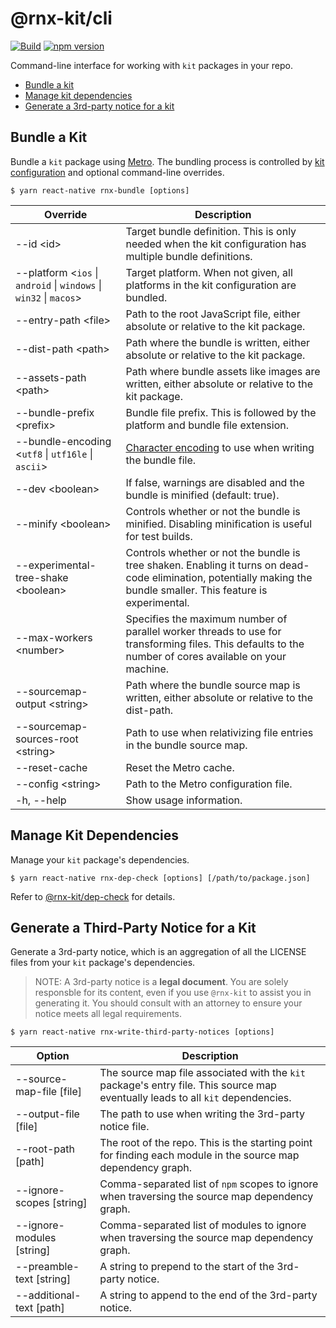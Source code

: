 # @rnx-kit/cli

[![Build](https://github.com/microsoft/rnx-kit/actions/workflows/build.yml/badge.svg)](https://github.com/microsoft/rnx-kit/actions/workflows/build.yml)
[![npm version](https://img.shields.io/npm/v/@rnx-kit/cli)](https://www.npmjs.com/package/@rnx-kit/cli)

Command-line interface for working with `kit` packages in your repo.

- [Bundle a kit](#Bundle-a-Kit)
- [Manage kit dependencies](#Manage-Kit-Dependencies)
- [Generate a 3rd-party notice for a kit](#Generate-a-Third%2dParty-Notice-for-a-Kit)

## Bundle a Kit

Bundle a `kit` package using [Metro](https://facebook.github.io/metro). The
bundling process is controlled by
[kit configuration](https://github.com/microsoft/rnx-kit/tree/main/packages/config)
and optional command-line overrides.

```
$ yarn react-native rnx-bundle [options]
```

| Override                                                                                 | Description                                                                                                                                                         |
| ---------------------------------------------------------------------------------------- | ------------------------------------------------------------------------------------------------------------------------------------------------------------------- |
| --id &lt;id&gt;                                                                          | Target bundle definition. This is only needed when the kit configuration has multiple bundle definitions.                                                           |
| --platform &lt;`ios` &#124; `android` &#124; `windows` &#124; `win32` &#124; `macos`&gt; | Target platform. When not given, all platforms in the kit configuration are bundled.                                                                                |
| --entry-path &lt;file&gt;                                                                | Path to the root JavaScript file, either absolute or relative to the kit package.                                                                                   |
| --dist-path &lt;path&gt;                                                                 | Path where the bundle is written, either absolute or relative to the kit package.                                                                                   |
| --assets-path &lt;path&gt;                                                               | Path where bundle assets like images are written, either absolute or relative to the kit package.                                                                   |
| --bundle-prefix &lt;prefix&gt;                                                           | Bundle file prefix. This is followed by the platform and bundle file extension.                                                                                     |
| --bundle-encoding &lt;`utf8` &#124; `utf16le` &#124; `ascii`&gt;                         | [Character encoding](https://nodejs.org/api/buffer.html#buffer_buffers_and_character_encodings) to use when writing the bundle file.                                |
| --dev &lt;boolean&gt;                                                                    | If false, warnings are disabled and the bundle is minified (default: true).                                                                                         |
| --minify &lt;boolean&gt;                                                                 | Controls whether or not the bundle is minified. Disabling minification is useful for test builds.                                                                   |
| --experimental-tree-shake &lt;boolean&gt;                                                | Controls whether or not the bundle is tree shaken. Enabling it turns on dead-code elimination, potentially making the bundle smaller. This feature is experimental. |
| --max-workers &lt;number&gt;                                                             | Specifies the maximum number of parallel worker threads to use for transforming files. This defaults to the number of cores available on your machine.              |
| --sourcemap-output &lt;string&gt;                                                        | Path where the bundle source map is written, either absolute or relative to the dist-path.                                                                          |
| --sourcemap-sources-root &lt;string&gt;                                                  | Path to use when relativizing file entries in the bundle source map.                                                                                                |
| --reset-cache                                                                            | Reset the Metro cache.                                                                                                                                              |
| --config &lt;string&gt;                                                                  | Path to the Metro configuration file.                                                                                                                               |
| -h, --help                                                                               | Show usage information.                                                                                                                                             |

## Manage Kit Dependencies

Manage your `kit` package's dependencies.

```
$ yarn react-native rnx-dep-check [options] [/path/to/package.json]
```

Refer to
[@rnx-kit/dep-check](https://github.com/microsoft/rnx-kit/tree/main/packages/dep-check)
for details.

## Generate a Third-Party Notice for a Kit

Generate a 3rd-party notice, which is an aggregation of all the LICENSE files
from your `kit` package's dependencies.

> NOTE: A 3rd-party notice is a **legal document**. You are solely responsble
> for its content, even if you use `@rnx-kit` to assist you in generating it.
> You should consult with an attorney to ensure your notice meets all legal
> requirements.

```
$ yarn react-native rnx-write-third-party-notices [options]
```

| Option                    | Description                                                                                                                     |
| ------------------------- | ------------------------------------------------------------------------------------------------------------------------------- |
| --source-map-file [file]  | The source map file associated with the `kit` package's entry file. This source map eventually leads to all `kit` dependencies. |
| --output-file [file]      | The path to use when writing the 3rd-party notice file.                                                                         |
| --root-path [path]        | The root of the repo. This is the starting point for finding each module in the source map dependency graph.                    |
| --ignore-scopes [string]  | Comma-separated list of `npm` scopes to ignore when traversing the source map dependency graph.                                 |
| --ignore-modules [string] | Comma-separated list of modules to ignore when traversing the source map dependency graph.                                      |
| --preamble-text [string]  | A string to prepend to the start of the 3rd-party notice.                                                                       |
| --additional-text [path]  | A string to append to the end of the 3rd-party notice.                                                                          |

